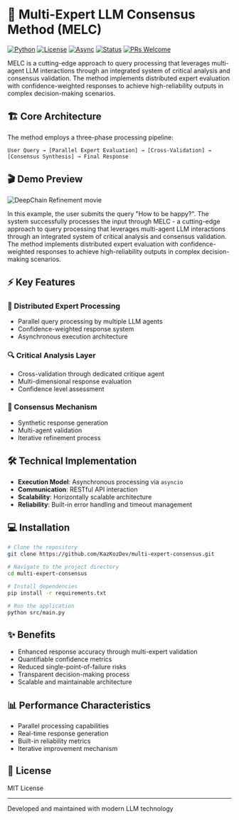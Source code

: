 # 🤖 Multi-Expert LLM Consensus Method (MELC)

[![Python](https://img.shields.io/badge/python-3.7+-blue.svg)](https://www.python.org/downloads/)
[![License](https://img.shields.io/badge/license-MIT-green.svg)](https://opensource.org/licenses/MIT)
[![Async](https://img.shields.io/badge/async-asyncio-blue.svg)](https://docs.python.org/3/library/asyncio.html)
[![Status](https://img.shields.io/badge/status-active-success.svg)](https://github.com/KazKozDev/multi-expert-consensus)
[![PRs Welcome](https://img.shields.io/badge/PRs-welcome-brightgreen.svg)](http://makeapullrequest.com)

MELC is a cutting-edge approach to query processing that leverages multi-agent LLM interactions through an integrated system of critical analysis and consensus validation. The method implements distributed expert evaluation with confidence-weighted responses to achieve high-reliability outputs in complex decision-making scenarios.

## 🏗️ Core Architecture

The method employs a three-phase processing pipeline:
```
User Query → [Parallel Expert Evaluation] → [Cross-Validation] → [Consensus Synthesis] → Final Response
```

## 🎬 Demo Preview

![DeepChain Refinement movie](https://github.com/kazkozdev/multi-expert-consensus/blob/main/demo.gif)

In this example, the user submits the query "How to be happy?". The system successfully processes the input through MELC - a cutting-edge approach to query processing that leverages multi-agent LLM interactions through an integrated system of critical analysis and consensus validation. The method implements distributed expert evaluation with confidence-weighted responses to achieve high-reliability outputs in complex decision-making scenarios.

## ⚡ Key Features

### 🔄 Distributed Expert Processing
- Parallel query processing by multiple LLM agents
- Confidence-weighted response system
- Asynchronous execution architecture

### 🔍 Critical Analysis Layer
- Cross-validation through dedicated critique agent
- Multi-dimensional response evaluation
- Confidence level assessment

### 🎯 Consensus Mechanism
- Synthetic response generation
- Multi-agent validation
- Iterative refinement process

## 🛠️ Technical Implementation

- **Execution Model**: Asynchronous processing via `asyncio`
- **Communication**: RESTful API interaction
- **Scalability**: Horizontally scalable architecture
- **Reliability**: Built-in error handling and timeout management

## 💻 Installation

```bash
# Clone the repository
git clone https://github.com/KazKozDev/multi-expert-consensus.git

# Navigate to the project directory
cd multi-expert-consensus

# Install dependencies
pip install -r requirements.txt

# Run the application
python src/main.py
```

## ✨ Benefits

- Enhanced response accuracy through multi-expert validation
- Quantifiable confidence metrics
- Reduced single-point-of-failure risks
- Transparent decision-making process
- Scalable and maintainable architecture

## 📊 Performance Characteristics

- Parallel processing capabilities
- Real-time response generation
- Built-in reliability metrics
- Iterative improvement mechanism

## 📝 License

MIT License

---
Developed and maintained with modern LLM technology
